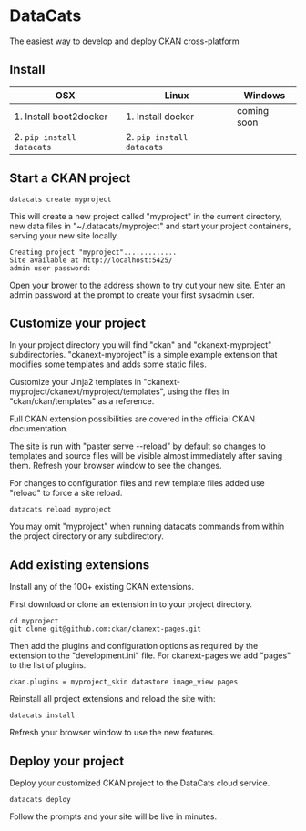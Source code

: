 # DataCats

The easiest way to develop and deploy CKAN cross-platform


## Install

OSX | Linux | Windows
--- | --- | ---
1. Install boot2docker | 1. Install docker | coming soon
2. `pip install datacats` | 2. `pip install datacats` |


## Start a CKAN project

```
datacats create myproject
```

This will create a new project called "myproject" in the current
directory, new data files in "~/.datacats/myproject" and start
your project containers, serving your new site locally.

```
Creating project "myproject".............
Site available at http://localhost:5425/
admin user password:
```

Open your brower to the address shown to try out your new site.
Enter an admin password at the prompt to create your first sysadmin user.


## Customize your project

In your project directory you will find
"ckan" and "ckanext-myproject" subdirectories.
"ckanext-myproject" is a simple example extension that modifies
some templates and adds some static files.

Customize your Jinja2 templates in
"ckanext-myproject/ckanext/myproject/templates", using
the files in "ckan/ckan/templates" as a reference.

Full CKAN extension possibilities are covered in the official CKAN
documentation.

The site is run with "paster serve --reload" by default so
changes to templates and source files will be visible almost immediately
after saving them. Refresh your browser window to see the changes.

For changes to configuration files and
new template files added use "reload" to force a site reload.

```
datacats reload myproject
```

You may omit "myproject" when running datacats commands from within the
project directory or any subdirectory.

## Add existing extensions

Install any of the 100+ existing CKAN extensions.

First download or clone an extension in to your project directory.

```
cd myproject
git clone git@github.com:ckan/ckanext-pages.git
```

Then add the plugins and configuration options as required by the extension
to the "development.ini" file.  For ckanext-pages we add "pages" to the list
of plugins.

```
ckan.plugins = myproject_skin datastore image_view pages
```

Reinstall all project extensions and reload the site with:
```
datacats install
```

Refresh your browser window to use the new features.


## Deploy your project

Deploy your customized CKAN project to the DataCats cloud service.
```
datacats deploy
```

Follow the prompts and your site will be live in minutes.

